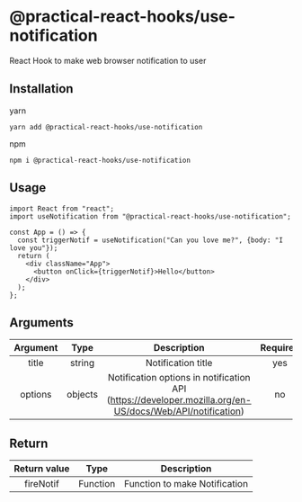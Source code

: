 # @practical-react-hooks/use-notification

React Hook to make web browser notification to user

## Installation

yarn  
```
yarn add @practical-react-hooks/use-notification
```
  
npm
```  
npm i @practical-react-hooks/use-notification
```

## Usage
  
```
import React from "react";
import useNotification from "@practical-react-hooks/use-notification";

const App = () => {
  const triggerNotif = useNotification("Can you love me?", {body: "I love you"});
  return (
    <div className="App">
      <button onClick={triggerNotif}>Hello</button>
    </div>
  );
};
```

## Arguments
  
|Argument|Type|Description|Required|
|:---:|:---:|:---:|:---:|
|title|string|Notification title|yes|
|options|objects|Notification options in notification API (https://developer.mozilla.org/en-US/docs/Web/API/notification)|no|

## Return
  
|Return value|Type|Description|
|:---:|:---:|:---:|
|fireNotif|Function|Function to make Notification|